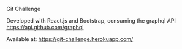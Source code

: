 Git Challenge

Developed with React.js and Bootstrap, consuming the graphql API https://api.github.com/graphql

Available at: https://git-challenge.herokuapp.com/
